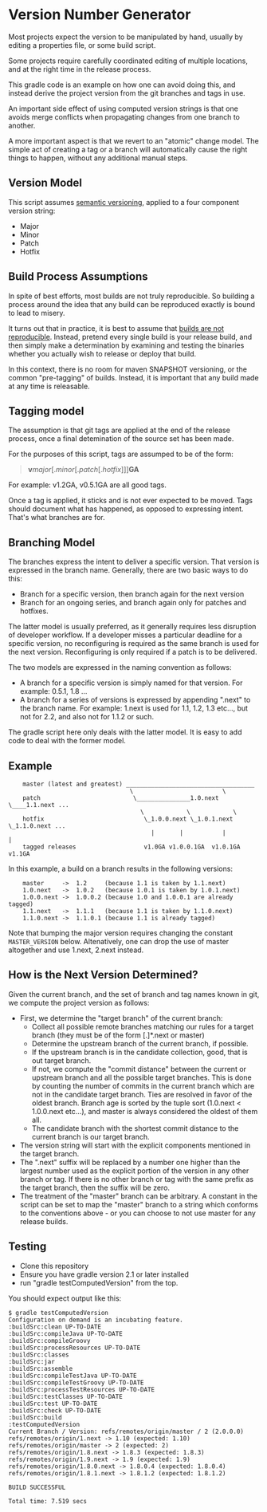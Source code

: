 # Version Number Generator

Most projects expect the version to be manipulated by hand,
usually by editing a properties file, or some build script.

Some projects require carefully coordinated editing of multiple
locations, and at the right time in the release process.

This gradle code is an example on how one can avoid
doing this, and instead derive the project version from the git
branches and tags in use.

An important side effect of using computed version strings is that
one avoids merge conflicts when propagating changes from one
branch to another. 

A more important aspect is that we revert to an "atomic" change
model. The simple act of creating a tag or a branch will automatically
cause the right things to happen, without any additional manual steps.

## Version Model

This script assumes [semantic versioning](http://semver.org/), applied
to a four component version string:

* Major
* Minor
* Patch
* Hotfix

## Build Process Assumptions

In spite of best efforts, most builds are not truly reproducible. So building
a process around the idea that any build can be reproduced exactly is bound 
to lead to misery.

It turns out that in practice, it is best to assume that [builds are not reproducible](http://blog.fortified-bikesheds.com/2011/12/how-important-are-reproducible-builds.html). Instead, pretend every single build is your release build, and then simply make a determination by examining and testing the binaries whether you actually wish to release or deploy that build.

In this context, there is no room for maven SNAPSHOT versioning, or the common "pre-tagging" of builds. Instead, it is important that any build made at any time is releasable.

## Tagging model

The assumption is that git tags are applied at the end of the release process,
once a final detemination of the source set has been made. 

For the purposes of this script, tags are assumped to be of the form:

> **v**_major_[._minor_[._patch_[._hotfix_]]]**GA**

For example: v1.2GA, v0.5.1GA are all good tags.

Once a tag is applied, it sticks and is not ever expected to be moved. Tags should document what has happened, as opposed to expressing intent. That's what branches are for.

## Branching Model

The branches express the intent to deliver a specific version. That version is expressed in the branch name. Generally, there are two basic ways to do this:

* Branch for a specific version, then branch again for the next version
* Branch for an ongoing series, and branch again only for patches and hotfixes.

The latter model is usually preferred, as it generally requires less disruption of developer workflow. If a developer misses a particular deadline for a specific version, no reconfiguring is required as the same branch is used for the next version. Reconfiguring is only required if a patch is to be delivered.

The two models are expressed in the naming convention as follows:

* A branch for a specific version is simply named for that version. For example: 0.5.1, 1.8 ...
* A branch for a series of versions is expressed by appending ".next" to the branch name. For example: 1.next is used for 1.1, 1.2, 1.3 etc..., but not for 2.2, and also not for 1.1.2 or such.

The gradle script here only deals with the latter model. It is easy to add code to deal with the former model.

## Example

        master (latest and greatest) ____________________________________
                                      \                         \
        patch                          \_______________1.0.next  \____1.1.next ...
                                         \            \            \
        hotfix                            \_1.0.0.next \_1.0.1.next \_1.1.0.next ...
                                            |       |           |           |
        tagged releases                   v1.0GA v1.0.0.1GA  v1.0.1GA     v1.1GA
 
In this example, a build on a branch results in the following versions:

        master     ->  1.2     (because 1.1 is taken by 1.1.next)
        1.0.next   ->  1.0.2   (because 1.0.1 is taken by 1.0.1.next)
        1.0.0.next ->  1.0.0.2 (because 1.0 and 1.0.0.1 are already tagged)
        1.1.next   ->  1.1.1   (because 1.1 is taken by 1.1.0.next)
        1.1.0.next ->  1.1.0.1 (because 1.1 is already tagged)
 
Note that bumping the major version requires changing the constant `MASTER_VERSION` below. Altenatively, one can drop the use of master altogether and use 1.next, 2.next instead.

## How is the Next Version Determined?

Given the current branch, and the set of branch and tag names known in git, we compute the project version as follows:

* First, we determine the "target branch" of the current branch:
  * Collect all possible remote branches matching our rules for a target branch (they must be of the form <n>[.<n>]*.next or master)
  * Determine the upstream branch of the current branch, if possible.
  * If the upstream branch is in the candidate collection, good, that is out target branch.
  * If not, we compute the "commit distance" between the current or upstream branch and all the possible target branches. This is done by counting the number of commits in the current branch which are not in the candidate target branch. Ties are resolved in favor of the oldest branch. Branch age is sorted by the tuple sort (1.0.next < 1.0.0.next etc...), and master is always considered the oldest of them all.
  * The candidate branch with the shortest commit distance to the current branch is our target branch.
* The version string will start with the explicit components mentioned in the target branch.
* The ".next" suffix will be replaced by a number one higher than the largest number used as the explicit portion of the version in any other branch or tag. If there is no other branch or tag with the same prefix as the target branch, then the suffix will be zero.
* The treatment of the "master" branch can be arbitrary. A constant in the script can be set to map the "master" branch to a string which conforms to the conventions above - or you can choose to not use master for any release builds.

## Testing

* Clone this repository
* Ensure you have gradle version 2.1 or later installed
* run "gradle testComputedVersion" from the top.

You should expect output like this:

    $ gradle testComputedVersion
    Configuration on demand is an incubating feature.
    :buildSrc:clean UP-TO-DATE
    :buildSrc:compileJava UP-TO-DATE
    :buildSrc:compileGroovy
    :buildSrc:processResources UP-TO-DATE
    :buildSrc:classes
    :buildSrc:jar
    :buildSrc:assemble
    :buildSrc:compileTestJava UP-TO-DATE
    :buildSrc:compileTestGroovy UP-TO-DATE
    :buildSrc:processTestResources UP-TO-DATE
    :buildSrc:testClasses UP-TO-DATE
    :buildSrc:test UP-TO-DATE
    :buildSrc:check UP-TO-DATE
    :buildSrc:build
    :testComputedVersion
    Current Branch / Version: refs/remotes/origin/master / 2 (2.0.0.0)
    refs/remotes/origin/1.next -> 1.10 (expected: 1.10)
    refs/remotes/origin/master -> 2 (expected: 2)
    refs/remotes/origin/1.8.next -> 1.8.3 (expected: 1.8.3)
    refs/remotes/origin/1.9.next -> 1.9 (expected: 1.9)
    refs/remotes/origin/1.8.0.next -> 1.8.0.4 (expected: 1.8.0.4)
    refs/remotes/origin/1.8.1.next -> 1.8.1.2 (expected: 1.8.1.2)
    
    BUILD SUCCESSFUL
    
    Total time: 7.519 secs

